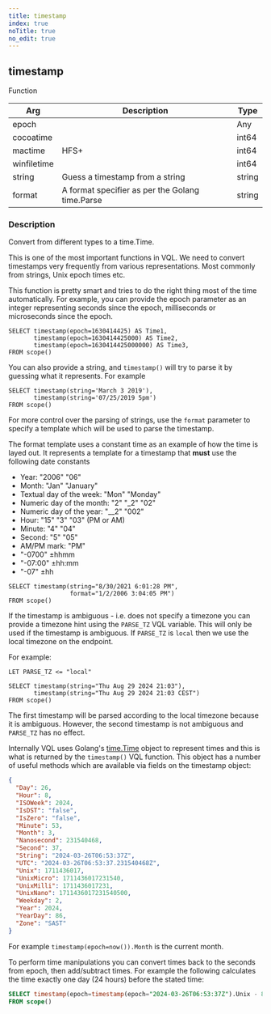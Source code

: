 ```yaml
---
title: timestamp
index: true
noTitle: true
no_edit: true
---
```




<div class="vql_item"></div>


## timestamp
<span class='vql_type pull-right page-header'>Function</span>



<div class="vqlargs"></div>

Arg | Description | Type
----|-------------|-----
epoch||Any
cocoatime||int64
mactime|HFS+|int64
winfiletime||int64
string|Guess a timestamp from a string|string
format|A format specifier as per the Golang time.Parse|string

### Description

Convert from different types to a time.Time.

This is one of the most important functions in VQL. We need to
convert timestamps very frequently from various
representations. Most commonly from strings, Unix epoch times etc.

This function is pretty smart and tries to do the right thing most
of the time automatically. For example, you can provide the epoch
parameter as an integer representing seconds since the epoch,
milliseconds or microseconds since the epoch.

```vql
SELECT timestamp(epoch=1630414425) AS Time1,
       timestamp(epoch=1630414425000) AS Time2,
       timestamp(epoch=1630414425000000) AS Time3,
FROM scope()
```

You can also provide a string, and `timestamp()` will try to parse
it by guessing what it represents. For example

```vql
SELECT timestamp(string='March 3 2019'),
       timestamp(string='07/25/2019 5pm')
FROM scope()
```

For more control over the parsing of strings, use the `format`
parameter to specify a template which will be used to parse the
timestamp.

The format template uses a constant time as an example of how the
time is layed out. It represents a template for a timestamp that
**must** use the following date constants

* Year: "2006" "06"
* Month: "Jan" "January"
* Textual day of the week: "Mon" "Monday"
* Numeric day of the month: "2" "_2" "02"
* Numeric day of the year: "__2" "002"
* Hour: "15" "3" "03" (PM or AM)
* Minute: "4" "04"
* Second: "5" "05"
* AM/PM mark: "PM"
* "-0700"  ±hhmm
* "-07:00" ±hh:mm
* "-07"    ±hh

```vql
SELECT timestamp(string="8/30/2021 6:01:28 PM",
                 format="1/2/2006 3:04:05 PM")
FROM scope()
```

If the timestamp is ambiguous - i.e. does not specify a timezone
you can provide a timezone hint using the `PARSE_TZ` VQL
variable. This will only be used if the timestamp is ambiguous. If
`PARSE_TZ` is `local` then we use the local timezone on the
endpoint.

For example:

```vql
LET PARSE_TZ <= "local"

SELECT timestamp(string="Thu Aug 29 2024 21:03"),
       timestamp(string="Thu Aug 29 2024 21:03 CEST")
FROM scope()
```

The first timestamp will be parsed according to the local timezone
because it is ambiguous. However, the second timestamp is not
ambiguous and `PARSE_TZ` has no effect.

Internally VQL uses Golang's
[time.Time](https://golang.org/pkg/time/#Time) object to represent
times and this is what is returned by the `timestamp()` VQL
function. This object has a number of useful methods which are
available via fields on the timestamp object:

```json
{
  "Day": 26,
  "Hour": 8,
  "ISOWeek": 2024,
  "IsDST": "false",
  "IsZero": "false",
  "Minute": 53,
  "Month": 3,
  "Nanosecond": 231540468,
  "Second": 37,
  "String": "2024-03-26T06:53:37Z",
  "UTC": "2024-03-26T06:53:37.231540468Z",
  "Unix": 1711436017,
  "UnixMicro": 1711436017231540,
  "UnixMilli": 1711436017231,
  "UnixNano": 1711436017231540500,
  "Weekday": 2,
  "Year": 2024,
  "YearDay": 86,
  "Zone": "SAST"
}
```

For example `timestamp(epoch=now()).Month` is the current month.

To perform time manipulations you can convert times back to the
seconds from epoch, then add/subtract times. For example the
following calculates the time exactly one day (24 hours) before
the stated time:

```sql
SELECT timestamp(epoch=timestamp(epoch="2024-03-26T06:53:37Z").Unix - 86400)
FROM scope()
```


